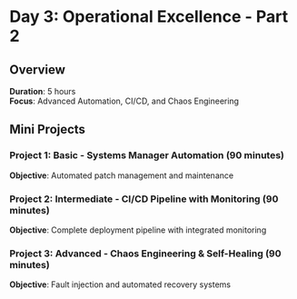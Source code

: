 # Day 3: Operational Excellence - Part 2

## Overview
**Duration**: 5 hours  
**Focus**: Advanced Automation, CI/CD, and Chaos Engineering

## Mini Projects

### Project 1: Basic - Systems Manager Automation (90 minutes)
**Objective**: Automated patch management and maintenance

### Project 2: Intermediate - CI/CD Pipeline with Monitoring (90 minutes)
**Objective**: Complete deployment pipeline with integrated monitoring

### Project 3: Advanced - Chaos Engineering & Self-Healing (90 minutes)
**Objective**: Fault injection and automated recovery systems
